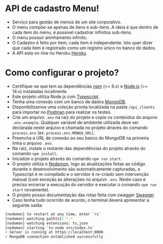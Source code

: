 # API de cadastro Menu!
- Serviço para gestão de menus de um site corporativo.
- O menu compõe-se apenas de itens e sub-itens. A ideia é que dentro de cada item do menu, é possível cadastrar infinitos sub-itens.
- O menu possuir aninhamento infinito.
- O Cadastro é feito por item; cada item é independente. Isto quer dizer que cada item é registrado como um registro único no banco de dados.
- A API esta on-line no Heroku [Heroku](https://management-menu-01.herokuapp.com/api/v1/swagger/)
# Como configurar o projeto?
- Certifique-se que tem as dependências [npm](https://www.npmjs.com/) (>= 6.x) e [Node.js](https://nodejs.org/) (>= 14.x) instaladas localmente.
- Este projeto utiliza Node.js com [Typescript](https://www.typescriptlang.org/).
- Tenha uma conexão com um banco de dados [MongoDB](https://www.mongodb.com/).
- Disponibilizamos uma coleção pronta localizada na pasta `/api_clients` para importar no [Postman](https://www.postman.com/) para realizar os testes.
- Crie um arquivo `.env` na raíz do projeto e copie os conteúdos do arquivo `.env.example`. Qualquer variável de ambiente utilizada deve ser declarada neste arquivo e chamada no projeto através do comando `process.env` (ex. `process.env.MONGO_URL`).
- Preencha a URL de conexão ao seu banco do MongoDB na primeira linha o arquivo `.env`.
- Na raíz, instale o restante das dependências do projeto através do comando `npm install`.
- Inicialize o projeto através do comando `npm run start`.
- O projeto utiliza o [Nodemon](https://nodemon.io/), logo as atualizações feitas ao código durante o desenvolvimento são automaticamente capturadas, o Typescript é re-compilado e o servidor é re-criado sem intervenção manual (com exceção às alterações no arquivo `.env`. Neste caso é preciso encerrar a execução do servidor e executar o comando `npm run start` novamente).
- O projeto possui documentação das rotas feita com swagger [Swagger](https://management-menu-01.herokuapp.com/api/v1/swagger/)
- Caso tenha tudo ocorrido de acordo, o terminal deverá apresentar a seguinte saída:
```sh
[nodemon] to restart at any time, enter `rs`
[nodemon] watching path(s): *.*
[nodemon] watching extensions: ts,json
[nodemon] starting `ts-node src/index.ts`
⚡️ Server is running at https://localhost:8000
⚡️ MongoDB connection established successfully
```
